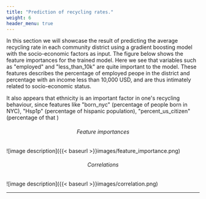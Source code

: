 ```yaml
---
title: "Prediction of recycling rates."
weight: 6
header_menu: true
---
```


In this section we will showcase the result of predicting the average recycling rate in each community district using a gradient boosting model with the socio-economic factors as input. The figure below shows the feature importances for the trained model. Here we see that variables such as "employed" and "less_than_10k" are quite important to the model. These features describes the percentage of employed peope in the district and percentage with an income less than 10,000 USD, and are thus intimately related to socio-economic status. 

It also appears that ethnicity is an important factor in one's recycling behaviour, since features like "born_nyc" (percentage of people born in NYC), "Hsp1p" (percentage of hispanic population), "percent_us_citizen" (percentage of that )


<h6 style="text-align:center;">Feature importances</h6>
![image description]({{< baseurl >}}images/feature_importance.png)

<h6 style="text-align:center;">Correlations</h6>
![image description]({{< baseurl >}}images/correlation.png)

---